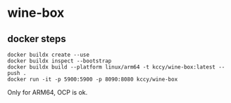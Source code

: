 # wine-box
## docker steps
```
docker buildx create --use
docker buildx inspect --bootstrap
docker buildx build --platform linux/arm64 -t kccy/wine-box:latest --push .
docker run -it -p 5900:5900 -p 8090:8080 kccy/wine-box
```
Only for ARM64, OCP is ok.
